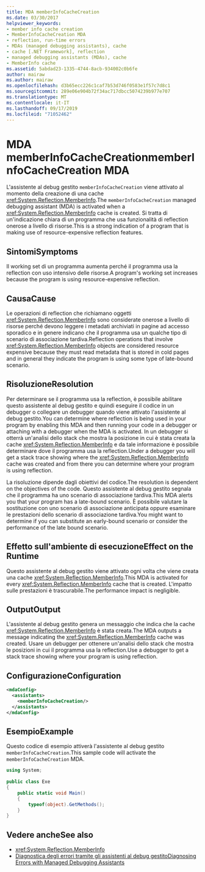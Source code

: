 ```yaml
---
title: MDA memberInfoCacheCreation
ms.date: 03/30/2017
helpviewer_keywords:
- member info cache creation
- MemberInfoCacheCreation MDA
- reflection, run-time errors
- MDAs (managed debugging assistants), cache
- cache [.NET Framework], reflection
- managed debugging assistants (MDAs), cache
- MemberInfo cache
ms.assetid: 5abdad23-1335-4744-8acb-934002c0b6fe
author: mairaw
ms.author: mairaw
ms.openlocfilehash: d3b65ecc226c1caf7b53d746f0583e1f57c7d8c1
ms.sourcegitcommit: 289e06e904b72f34ac717dbcc5074239b977e707
ms.translationtype: MT
ms.contentlocale: it-IT
ms.lasthandoff: 09/17/2019
ms.locfileid: "71052462"
---
```

# <a name="memberinfocachecreation-mda"></a><span data-ttu-id="aecbf-102">MDA memberInfoCacheCreation</span><span class="sxs-lookup"><span data-stu-id="aecbf-102">memberInfoCacheCreation MDA</span></span>
<span data-ttu-id="aecbf-103">L'assistente al debug gestito `memberInfoCacheCreation` viene attivato al momento della creazione di una cache <xref:System.Reflection.MemberInfo>.</span><span class="sxs-lookup"><span data-stu-id="aecbf-103">The `memberInfoCacheCreation` managed debugging assistant (MDA) is activated when a <xref:System.Reflection.MemberInfo> cache is created.</span></span> <span data-ttu-id="aecbf-104">Si tratta di un'indicazione chiara di un programma che usa funzionalità di reflection onerose a livello di risorse.</span><span class="sxs-lookup"><span data-stu-id="aecbf-104">This is a strong indication of a program that is making use of resource-expensive reflection features.</span></span>  
  
## <a name="symptoms"></a><span data-ttu-id="aecbf-105">Sintomi</span><span class="sxs-lookup"><span data-stu-id="aecbf-105">Symptoms</span></span>  
 <span data-ttu-id="aecbf-106">Il working set di un programma aumenta perché il programma usa la reflection con uso intensivo delle risorse.</span><span class="sxs-lookup"><span data-stu-id="aecbf-106">A program's working set increases because the program is using resource-expensive reflection.</span></span>  
  
## <a name="cause"></a><span data-ttu-id="aecbf-107">Causa</span><span class="sxs-lookup"><span data-stu-id="aecbf-107">Cause</span></span>  
 <span data-ttu-id="aecbf-108">Le operazioni di reflection che richiamano oggetti <xref:System.Reflection.MemberInfo> sono considerate onerose a livello di risorse perché devono leggere i metadati archiviati in pagine ad accesso sporadico e in genere indicano che il programma usa un qualche tipo di scenario di associazione tardiva.</span><span class="sxs-lookup"><span data-stu-id="aecbf-108">Reflection operations that involve <xref:System.Reflection.MemberInfo> objects are considered resource expensive because they must read metadata that is stored in cold pages and in general they indicate the program is using some type of late-bound scenario.</span></span>  
  
## <a name="resolution"></a><span data-ttu-id="aecbf-109">Risoluzione</span><span class="sxs-lookup"><span data-stu-id="aecbf-109">Resolution</span></span>  
 <span data-ttu-id="aecbf-110">Per determinare se il programma usa la reflection, è possibile abilitare questo assistente al debug gestito e quindi eseguire il codice in un debugger o collegare un debugger quando viene attivato l'assistente al debug gestito.</span><span class="sxs-lookup"><span data-stu-id="aecbf-110">You can determine where reflection is being used in your program by enabling this MDA and then running your code in a debugger or attaching with a debugger when the MDA is activated.</span></span> <span data-ttu-id="aecbf-111">In un debugger si otterrà un'analisi dello stack che mostra la posizione in cui è stata creata la cache <xref:System.Reflection.MemberInfo> e da tale informazione è possibile determinare dove il programma usa la reflection.</span><span class="sxs-lookup"><span data-stu-id="aecbf-111">Under a debugger you will get a stack trace showing where the <xref:System.Reflection.MemberInfo> cache was created and from there you can determine where your program is using reflection.</span></span>  
  
 <span data-ttu-id="aecbf-112">La risoluzione dipende dagli obiettivi del codice.</span><span class="sxs-lookup"><span data-stu-id="aecbf-112">The resolution is dependent on the objectives of the code.</span></span> <span data-ttu-id="aecbf-113">Questo assistente al debug gestito segnala che il programma ha uno scenario di associazione tardiva.</span><span class="sxs-lookup"><span data-stu-id="aecbf-113">This MDA alerts you that your program has a late-bound scenario.</span></span> <span data-ttu-id="aecbf-114">È possibile valutare la sostituzione con uno scenario di associazione anticipata oppure esaminare le prestazioni dello scenario di associazione tardiva.</span><span class="sxs-lookup"><span data-stu-id="aecbf-114">You might want to determine if you can substitute an early-bound scenario or consider the performance of the late bound scenario.</span></span>  
  
## <a name="effect-on-the-runtime"></a><span data-ttu-id="aecbf-115">Effetto sull'ambiente di esecuzione</span><span class="sxs-lookup"><span data-stu-id="aecbf-115">Effect on the Runtime</span></span>  
 <span data-ttu-id="aecbf-116">Questo assistente al debug gestito viene attivato ogni volta che viene creata una cache <xref:System.Reflection.MemberInfo>.</span><span class="sxs-lookup"><span data-stu-id="aecbf-116">This MDA is activated for every <xref:System.Reflection.MemberInfo> cache that is created.</span></span> <span data-ttu-id="aecbf-117">L'impatto sulle prestazioni è trascurabile.</span><span class="sxs-lookup"><span data-stu-id="aecbf-117">The performance impact is negligible.</span></span>  
  
## <a name="output"></a><span data-ttu-id="aecbf-118">Output</span><span class="sxs-lookup"><span data-stu-id="aecbf-118">Output</span></span>  
 <span data-ttu-id="aecbf-119">L'assistente al debug gestito genera un messaggio che indica che la cache <xref:System.Reflection.MemberInfo> è stata creata.</span><span class="sxs-lookup"><span data-stu-id="aecbf-119">The MDA outputs a message indicating the <xref:System.Reflection.MemberInfo> cache was created.</span></span> <span data-ttu-id="aecbf-120">Usare un debugger per ottenere un'analisi dello stack che mostra le posizioni in cui il programma usa la reflection.</span><span class="sxs-lookup"><span data-stu-id="aecbf-120">Use a debugger to get a stack trace showing where your program is using reflection.</span></span>  
  
## <a name="configuration"></a><span data-ttu-id="aecbf-121">Configurazione</span><span class="sxs-lookup"><span data-stu-id="aecbf-121">Configuration</span></span>  
  
```xml  
<mdaConfig>  
  <assistants>  
    <memberInfoCacheCreation/>  
  </assistants>  
</mdaConfig>  
```  
  
## <a name="example"></a><span data-ttu-id="aecbf-122">Esempio</span><span class="sxs-lookup"><span data-stu-id="aecbf-122">Example</span></span>  
 <span data-ttu-id="aecbf-123">Questo codice di esempio attiverà l'assistente al debug gestito `memberInfoCacheCreation`.</span><span class="sxs-lookup"><span data-stu-id="aecbf-123">This sample code will activate the `memberInfoCacheCreation` MDA.</span></span>  
  
```csharp
using System;  
  
public class Exe  
{  
    public static void Main()  
    {  
        typeof(object).GetMethods();  
    }  
}  
```  
  
## <a name="see-also"></a><span data-ttu-id="aecbf-124">Vedere anche</span><span class="sxs-lookup"><span data-stu-id="aecbf-124">See also</span></span>

- <xref:System.Reflection.MemberInfo>
- [<span data-ttu-id="aecbf-125">Diagnostica degli errori tramite gli assistenti al debug gestito</span><span class="sxs-lookup"><span data-stu-id="aecbf-125">Diagnosing Errors with Managed Debugging Assistants</span></span>](diagnosing-errors-with-managed-debugging-assistants.md)
